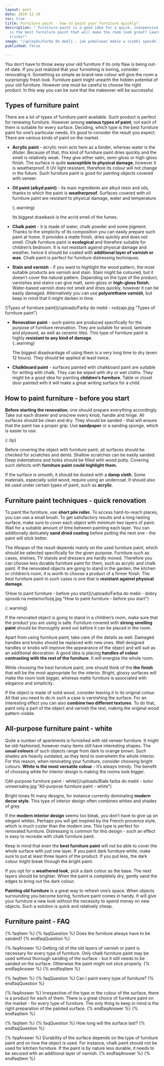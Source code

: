 ```yaml
---
layout: post
date: 2019-12-18
toc: true
title: Furniture paint - how to paint your furniture quickly?
description: " Furniture paint is a good idea for a quick, inexpensive makeover. What
  is the best furniture paint that will make the room look great? Learn some useful
  tricks!"
image: "/uploads/Farba do mebli - jak pomalować meble w szybki sposób.jpg"
published: false

---
```

You don’t have to throw away your old furniture if its only flaw is being out-of-date. If you just realized that your furnishing is boring, consider renovating it. Something so simple as brand new colour will give the room a surprisingly fresh look. Furniture paint might unearth the hidden potential of your old furniture. However one must be careful to choose the right product. In this way you can be sure that the makeover will be successful.

## Types of furniture paint

There are a lot of types of furniture paint available. Such product is perfect for renewing furniture. However among **various types of paint**, not each of them is suitable for every surface. Deciding, which type is the best furniture paint for one’s particular needs, it’s good to consider the result you expect. There are various kinds of paint on the market.

* **Acrylic paint** - acrylic resin acts here as a binder, whereas water is the diluter. Because of that, this kind of furniture paint dries quickly and the smell is relatively weak. They give either satin, semi-gloss or high-gloss finish. The surface is quite **susceptible to physical damage**, however it is weatherproof. It UV light resistant, therefore its colour will not change in the future. Such furniture paint is good for painting objects covered with veneer.
* **Oil paint (alkyd paint)** - its main ingredients are alkyd resin and oils, thanks to which the paint is **weatherproof**. Surfaces covered with oil furniture paint are resistant to physical damage, water and temperature.

  {:.warning}

  Its biggest drawback is the acrid smell of the fumes.
* **Chalk paint** - it is made of water, chalk powder and some pigment. Thanks to the simplicity of its composition you can easily prepare such paint at home. It provides a matte finish, dries quickly and does not smell. Chalk furniture paint is **ecological** and therefore suitable for children’s bedroom. It is not resistant against physical damage and weather, hence it should be coated with **additional layer of varnish or wax**. Chalk paint is perfect for furniture distressing techniques.
* **Stain and varnish** - if you want to highlight the wood pattern, the most suitable products are varnish and stain. Stain might be coloured, but it doesn’t cover the natural pattern. Depending on the type of the product, varnishes and stains can give matt, semi-gloss or **high-gloss finish**. Water-based varnish does not smell and dries quickly, however it can be easily damaged. Alternatively you can use **polyurethane varnish**, but keep in mind that it might darken in time.

![Types of furniture paint](/uploads/Farby do mebli - rodzaje.jpg "Types of furniture paint")

* **Renovation paint** - such paints are produced specifically for the purpose of furniture renovation. They are suitable for wood, laminate and plywood, as well as ceramic tiles. This type of furniture paint is highly **resistant to any kind of damage**.   
  {:.warning}

  The biggest disadvantage of using them is a very long time to dry (even 12 hours). They should be applied at least twice.
* **Chalkboard paint** - surfaces painted with chalkboard paint are suitable for writing with chalk. They can be wiped with dry or wet cloths. They might be a good idea for painting **children’s furniture**. Table or closet door painted with it will make a great writing surface for a child.

## How to paint furniture - before you start

**Before starting the renovation**, one should prepare everything accordingly. Take out each drawer and unscrew every knob, handle and hinge. All surfaces should be clean and dry. They should be sanded - that will ensure that the paint has a proper grip. Use **sandpaper** or a sanding sponge, which is easier to use.

{:.tip}

Before covering the object with furniture paint, all surfaces should be checked for scratches and dents. Shallow scratches can be easily sanded. Deep indentations and holes should be filled with wood putty. Covering such defects with **furniture paint could highlight them.**

If the surface is smooth, it should be dusted with a **damp cloth**. Some materials, especially solid wood, require using an undercoat. It should also be used under certain types of paint, such as **acrylic**.

## Furniture paint techniques - quick renovation

To paint the furniture, use **short pile roller**. To access hard-to-reach places, you can use a small brush. To get satisfactory results and a long-lasting surface, make sure to cover each object with minimum two layers of paint. Wait for a suitable amount of time between painting each layer. You can additionally delicately **sand dried coating** before putting the next one - the paint will stick better.

The lifespan of the result depends mainly on the used furniture paint, which should be selected specifically for the given purpose. Furniture such as cases, shelves, TV stands and dressers are hardly moved. Therefore you can choose less durable furniture paint for them, such as acrylic and chalk paint. If the renovated objects are going to stand in the garden, the kitchen or children’s room, it is worth to choose a product of a firmer finish. The best furniture paint in such cases is one that is **resistant against physical damage**.

![How to paint furniture - before you start](/uploads/Farba do mebli - dobry sposób na metamorfozę.jpg "How to paint furniture - before you start")

{:.warning}

If the renovated object is going to stand in a children’s room, make sure that the product you are using is safe. Furniture covered with **strong smelling paint** should be thoroughly aired out before it can be placed in the room.

Apart from using furniture paint, take care of the details as well. Damaged handles and knobs should be replaced with new ones. Well designed handles or knobs will improve the appearance of the object and will suit as an additional decoration. A good idea is placing **handles of colour contrasting with the rest of the furniture**. It will energise the whole room.

While choosing the best furniture paint, one should think of the **the finish** that will be the most appropriate for the interior. Bright, glossy surfaces will make the room look bigger, whereas matte furniture is associated with elegance and simplicity.

If the object is made of solid wood, consider leaving it in its original colour. All that you need to do in such a case is varnishing the surface. For an interesting effect you can also **combine two different textures**. To do that, paint only a part of the object and varnish the rest, making the original wood pattern visible.

## All-purpose furniture paint - white

Quite a number of apartments is furnished with old veneer furniture. It might be old-fashioned, however many items still have interesting shapes. The **usual colours** of such objects range from dark to orange brown. Such shades are heavily outdated, as they tend to overwhelm the whole interior. For this reason, when renovating your furniture, consider choosing bright colours. **White is the most versatile colour** - it’s always trendy. The benefit of choosing white for interior design is making the rooms look bigger.

![All-purpose furniture paint - white](/uploads/Biała farba do mebli - kolor uniwersalny.jpg "All-purpose furniture paint - white")

Bright tones fit many designs, for instance currently dominating **modern decor style**. This type of interior design often combines whites and shades of grey.

If the **modern interior design** seems too bleak, you don’t have to give up on elegant whites. Perhaps you will get inspired by the French provence style, which is much cozier than the modern one. This type is perfect for renovated furniture. Distressing is common for this design - such an effect is easy to recreate with chalk furniture paint.

Keep in mind that even the **best furniture paint** will not be able to cover the whole surface with just one layer. If you paint dark furniture white, make sure to put at least three layers of the product. If you put less, the dark colour might break through the bright paint.

If you opt for a **weathered look**, pick a dark colour as the base. The next layers should be brighter. When the paint is completely dry, gently sand the edges to bring out the dark colour.

**Painting old furniture** is a great way to refresh one’s space. When objects surrounding you become boring, furniture paint comes in handy. It will give your furniture a new look without the necessity to spend money on new objects. Such a solution is quick and relatively cheap.

## Furniture paint - FAQ

{% faqItem %}
{% faqQuestion %}
Does the furniture always have to be sanded?
{% endfaqQuestion %}

{% faqAnswer %}
Getting rid of the old layers of varnish or paint is necessary for every type of furniture. Only chalk furniture paint may be used without thorough sanding of the surface - but it still needs to be sanded on the surface. Otherwise the paint might not stick properly.
{% endfaqAnswer %}
{% endfaqItem %}

{% faqItem %}
{% faqQuestion %}
Can I paint every type of furniture?
{% endfaqQuestion %}

{% faqAnswer %}
Irrespective of the type or the colour of the surface, there is a product for each of them. There is a great choice of furniture paint on the market - for every type of furniture. The only thing to keep in mind is the right preparation of the painted surface.
{% endfaqAnswer %}
{% endfaqItem %}

{% faqItem %}
{% faqQuestion %}
How long will the surface last?
{% endfaqQuestion %}

{% faqAnswer %}
Durability of the surface depends on the type of furniture paint and on how the object is used. For instance, chalk paint should not be used for kitchen furniture. If the paint is by nature less durable, it needs to be secured with an additional layer of varnish.
{% endfaqAnswer %}
{% endfaqItem %}